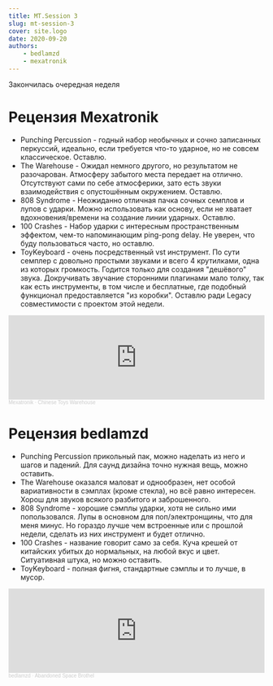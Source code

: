 ```yaml
---
title: MT.Session 3
slug: mt-session-3
cover: site.logo
date: 2020-09-20
authors:
    - bedlamzd
    - mexatronik
---
```

Закончилась очередная неделя

# Рецензия Mexatronik 

* Punching Percussion - годный набор необычных и сочно записанных перкуссий, идеально, если требуется что-то ударное, но не совсем классическое. Оставлю.
* The Warehouse - Ожидал немного другого, но результатом не разочарован. Атмосферу забытого места передает на отлично. Отсутствуют сами по себе атмосферики, зато есть звуки взаимодействия с опустошённым окружением. Оставлю.
* 808 Syndrome - Неожиданно отличная пачка сочных семплов и лупов с ударки. Можно использовать как основу, если не хватает вдохновения/времени на создание линии ударных. Оставлю.
* 100 Crashes - Набор ударки с интересным пространственным эффектом, чем-то напоминающим ping-pong delay. Не уверен, что буду пользоваться часто, но оставлю.
* ToyKeyboard - очень посредственный vst инструмент. По сути семплер с довольно простыми звуками и всего 4 крутилками, одна из которых громкость. Годится только для создания "дешёвого" звука. Докручивать звучание сторонними плагинами мало толку, так как есть инструменты, в том числе и бесплатные, где подобный функционал предоставляется "из коробки". Оставлю ради Legacy совместимости с проектом этой недели.

<iframe width="100%" height="166" scrolling="no" frameborder="no" allow="autoplay" src="https://w.soundcloud.com/player/?url=https%3A//api.soundcloud.com/tracks/899458777&color=%23ff5500&auto_play=false&hide_related=false&show_comments=true&show_user=true&show_reposts=false&show_teaser=true"></iframe><div style="font-size: 10px; color: #cccccc;line-break: anywhere;word-break: normal;overflow: hidden;white-space: nowrap;text-overflow: ellipsis; font-family: Interstate,Lucida Grande,Lucida Sans Unicode,Lucida Sans,Garuda,Verdana,Tahoma,sans-serif;font-weight: 100;"><a href="https://soundcloud.com/red_monk" title="Mexatronik" target="_blank" style="color: #cccccc; text-decoration: none;">Mexatronik</a> · <a href="https://soundcloud.com/red_monk/chinese-toys-warehouse" title="Chinese Toys Warehouse" target="_blank" style="color: #cccccc; text-decoration: none;">Chinese Toys Warehouse</a></div>

# Рецензия bedlamzd

* Punching Percussion прикольный пак, можно наделать из него и шагов и падений. Для саунд дизайна точно нужная вещь, можно оставить.
* The Warehouse оказался маловат и однообразен, нет особой вариативности в сэмплах (кроме стекла), но всё равно интересен. Хорош для звуков всякого разбитого и заброшенного.
* 808 Syndrome - хорошие сэмплы ударки, хотя не сильно ими попользовался. Лупы в основном для поп/электронщины, что для меня минус. Но гораздо лучше чем встроенные или с прошлой недели, сделать из них инструмент и будет отлично.
* 100 Crashes - название говорит само за себя. Куча крешей от китайских убитых до нормальных, на любой вкус и цвет. Ситуативная штука, но можно оставить.
* ToyKeyboard - полная фигня, стандартные сэмплы и то лучше, в мусор.

<iframe width="100%" height="166" scrolling="no" frameborder="no" allow="autoplay" src="https://w.soundcloud.com/player/?url=https%3A//api.soundcloud.com/tracks/900001288&color=%23ff5500&auto_play=false&hide_related=false&show_comments=true&show_user=true&show_reposts=false&show_teaser=true"></iframe><div style="font-size: 10px; color: #cccccc;line-break: anywhere;word-break: normal;overflow: hidden;white-space: nowrap;text-overflow: ellipsis; font-family: Interstate,Lucida Grande,Lucida Sans Unicode,Lucida Sans,Garuda,Verdana,Tahoma,sans-serif;font-weight: 100;"><a href="https://soundcloud.com/bedlamzd" title="bedlamzd" target="_blank" style="color: #cccccc; text-decoration: none;">bedlamzd</a> · <a href="https://soundcloud.com/bedlamzd/space-brothel" title="Abandoned Space Brothel" target="_blank" style="color: #cccccc; text-decoration: none;">Abandoned Space Brothel</a></div>
